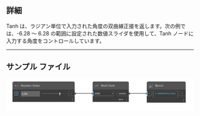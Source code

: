 ## 詳細
Tanh は、ラジアン単位で入力された角度の双曲線正接を返します。次の例では、-6.28 ～ 6.28 の範囲に設定された数値スライダを使用して、Tanh ノードに入力する角度をコントロールしています。
___
## サンプル ファイル

![Tanh](./DSCore.Math.Tanh_img.jpg)

